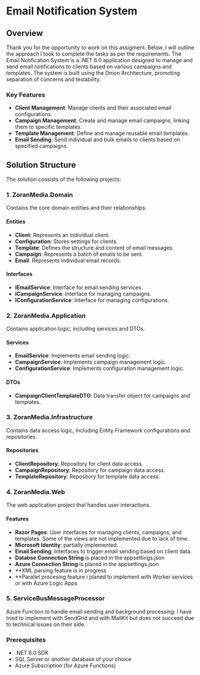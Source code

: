 # Email Notification System

## Overview

Thank you for the opportunity to work on this assigment. Below, I will outline the approach I took to complete the tasks as per the requirements. 
The Email Notification System is a .NET 6.0 application designed to manage and send email notifications to clients based on various campaigns and templates. 
The system is built using the Onion Architecture, promoting separation of concerns and testability.


### Key Features

- **Client Management**: Manage clients and their associated email configurations.
- **Campaign Management**: Create and manage email campaigns, linking them to specific templates.
- **Template Management**: Define and manage reusable email templates.
- **Email Sending**: Send individual and bulk emails to clients based on specified campaigns.

## Solution Structure

The solution consists of the following projects:

### 1. **ZoranMedia.Domain**
Contains the core domain entities and their relationships.

#### Entities
- **Client**: Represents an individual client.
- **Configuration**: Stores settings for clients.
- **Template**: Defines the structure and content of email messages.
- **Campaign**: Represents a batch of emails to be sent.
- **Email**: Represents individual email records.

#### Interfaces
- **IEmailService**: Interface for email sending services.
- **ICampaignService**: Interface for managing campaigns.
- **IConfigurationService**: Interface for managing configurations.

### 2. **ZoranMedia.Application**
Contains application logic, including services and DTOs.

#### Services
- **EmailService**: Implements email sending logic.
- **CampaignService**: Implements campaign management logic.
- **ConfigurationService**: Implements configuration management logic.

#### DTOs
- **CampaignClientTemplateDTO**: Data transfer object for campaigns and templates.

### 3. **ZoranMedia.Infrastructure**
Contains data access logic, including Entity Framework configurations and repositories.

#### Repositories
- **ClientRepository**: Repository for client data access.
- **CampaignRepository**: Repository for campaign data access.
- **TemplateRepository**: Repository for template data access.

### 4. **ZoranMedia.Web**
The web application project that handles user interactions.

#### Features
- **Razor Pages**: User interfaces for managing clients, campaigns, and templates. Some of the views are not implemented due to lack of time.
- **Microsoft Identity**: partially implemented. 
- **Email Sending**: Interfaces to trigger email sending based on client data.
- **Databse Connection String** is placed in the appsettings.json
- **Azure Connection String** is placed in the appsettings.json
- **XML parsing feature is in progress
- **Parallel procesing feature i planed to implement with Worker services or with Azure Logic Apps

### 5. **ServiceBusMessageProcessor**
Azure Function to handle email sending and background processing. I have tried to implement with SendGrid and with MailKit but does not succeed due to technical issues on their side.

### Prerequisites

- .NET 6.0 SDK
- SQL Server or another database of your choice
- Azure Subscription (for Azure Functions)